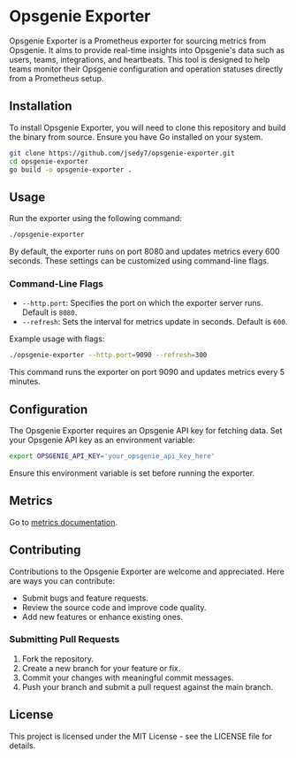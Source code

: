 # Opsgenie Exporter

Opsgenie Exporter is a Prometheus exporter for sourcing metrics from Opsgenie. It aims to provide real-time insights into Opsgenie's data such as users, teams, integrations, and heartbeats. This tool is designed to help teams monitor their Opsgenie configuration and operation statuses directly from a Prometheus setup.

## Installation

To install Opsgenie Exporter, you will need to clone this repository and build the binary from source. Ensure you have Go installed on your system.

```bash
git clone https://github.com/jsedy7/opsgenie-exporter.git
cd opsgenie-exporter
go build -o opsgenie-exporter .
```

## Usage

Run the exporter using the following command:

```bash
./opsgenie-exporter
```

By default, the exporter runs on port 8080 and updates metrics every 600 seconds. These settings can be customized using command-line flags.

### Command-Line Flags

- `--http.port`: Specifies the port on which the exporter server runs. Default is `8080`.
- `--refresh`: Sets the interval for metrics update in seconds. Default is `600`.

Example usage with flags:

```bash
./opsgenie-exporter --http.port=9090 --refresh=300
```

This command runs the exporter on port 9090 and updates metrics every 5 minutes.

## Configuration

The Opsgenie Exporter requires an Opsgenie API key for fetching data. Set your Opsgenie API key as an environment variable:

```bash
export OPSGENIE_API_KEY='your_opsgenie_api_key_here'
```

Ensure this environment variable is set before running the exporter.

## Metrics

Go to [metrics documentation](docs/metrics.md).

## Contributing

Contributions to the Opsgenie Exporter are welcome and appreciated. Here are ways you can contribute:

- Submit bugs and feature requests.
- Review the source code and improve code quality.
- Add new features or enhance existing ones.

### Submitting Pull Requests

1. Fork the repository.
2. Create a new branch for your feature or fix.
3. Commit your changes with meaningful commit messages.
4. Push your branch and submit a pull request against the main branch.

## License

This project is licensed under the MIT License - see the LICENSE file for details.


